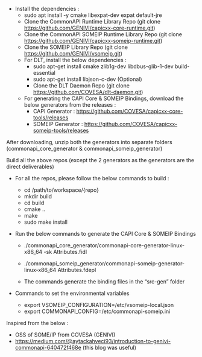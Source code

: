 - Install the dependencies :
    - sudo apt install -y cmake libexpat-dev expat default-jre
    - Clone the CommonAPI Runtime Library Repo (git clone https://github.com/GENIVI/capicxx-core-runtime.git)
    - Clone the CommonAPI SOMEIP Runtime Library Repo (git clone https://github.com/GENIVI/capicxx-someip-runtime.git)
    - Clone the SOMEIP Library Repo (git clone https://github.com/GENIVI/vsomeip.git)
    - For DLT, install the below dependencies :
        - sudo apt-get install cmake zlib1g-dev libdbus-glib-1-dev build-essential
        - sudo apt-get install libjson-c-dev (Optional)
        - Clone the DLT Daemon Repo (git clone https://github.com/COVESA/dlt-daemon.git)
    - For generating the CAPI Core & SOMEIP Bindings, download the below generators from the releases :
        - CAPI Generator : https://github.com/COVESA/capicxx-core-tools/releases
        - SOMEIP Generator : https://github.com/COVESA/capicxx-someip-tools/releases


After downloading, unzip both the generators into separate folders (commonapi_core_generator & commonapi_someip_generator)


Build all the above repos (except the 2 generators as the generators are the direct deliverables)


- For all the repos, please follow the below commands to build :
    - cd /path/to/workspace/{repo}
    - mkdir build
    - cd build
    - cmake ..
    - make
    - sudo make install


-   Run the below commands to generate the CAPI Core & SOMEIP Bindings
    - ./commonapi_core_generator/commonapi-core-generator-linux-x86_64 -sk Attributes.fidl
    - ./commonapi_someip_generator/commonapi-someip-generator-linux-x86_64 Attributes.fdepl

    - The commands generate the binding files in the “src-gen” folder


- Commands to set the environmental variables
    - export VSOMEIP_CONFIGURATION=/etc/vsomeip-local.json
    - export COMMONAPI_CONFIG=/etc/commonapi-someip.ini


Inspired from the below :
- OSS of SOME/IP from COVESA (GENIVI)
- https://medium.com/@aytackahveci93/introduction-to-genivi-commonapi-640472f468e 
(this blog was useful)
